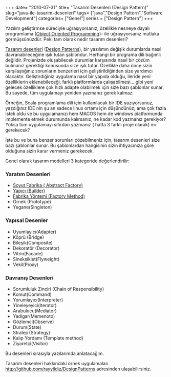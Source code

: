 +++
date= "2010-07-31"
title= "Tasarım Desenleri (Design Pattern)"
slug="java-ile-tasarim-desenleri"
tags= ["java","Design Pattern","Software Development"]
categories= ["Genel"]
series = ["Design Pattern"]
+++



Yazılım geliştirmse süreciyle uğraşıyorsanız, özellikle nesneye dayalı programlama ([Object Oriented Programming](http://en.wikipedia.org/wiki/Object-oriented))- ile uğraşıyorsanız mutlaka görmüşsünüzdür. Peki tam olarak nedir tasarım desenleri?

[Tasarım desenleri](http://tr.wikipedia.org/wiki/Tasar%C4%B1m_%C3%B6r%C3%BCnt%C3%BCleri) ([Design Patterns](http://en.wikipedia.org/wiki/Design_pattern_%28computer_science%29)), bir yazılımın değişik durumlarda nasıl davranabileceğine ışık tutan şablondur. Herhangi bir programa dili bağımlı değildir. Projenizde oluşabilecek durumlar karşısında nasıl bir çözüm bulmanız gerektiği konusunda size ışık tutar. Özellikle daha önce sizin karşılaştığınız sorunların benzerleri için geliştirildiğinden size yardımcı olacaktır. Geliştirdiğiniz uygulama nasıl bir yapıda olduğu, ileride yeni özelliklerin eklenebileceği, farklı platformlarda çalışabilmesi… gibi yeni gelecek özelliklere çok hızlı adapte olabilmek için size bazı şablonlar sunar. Bu sayede, tüm uygulamayı yeniden yazmanız gerek kalmaz.

Örneğin, Scala programlama dili için kullanılacak bir IDE yazıyorsunuz, yazdığınız IDE nin şu an sadece linux ortamı için düşündünüz; ama çok fazla istek oldu ve bu uygulamanızı hem MACOS hem de windows platformunda implemente etmek durumunda kalırsanız, ne kadar kod yazmanız gerekiyor? Yoksa tüm uygulamayı sıfırdan yazmanız ( hatta 3 farklı proje olarak) mı gerekecek?

İşte bu ve buna benzer sorunları çözebilmeniz için, tasarım desenleri size bazı şablonlar sunar. Bu şablonlardan hangisinin sizin ihtiyacınıza göre olduğuna sizin karar vermeniz gerekecek.

Genel olarak tasarım modelleri 3 kategoride değerlendirilir:

### Yaratım Desenleri

* [Soyut Fabrika ( Abstract Factory)](/tr/posts/java-ile-tasarim-desenleri-soyut-tasarim-deseni)
* [Yapıcı (Builder)](/tr/posts/java-ile-tasarim-desenleri-yapici-tasarim-deseni)
* [Fabrika Yöntemi (Factory Method)](/tr/posts/java-ile-tasarim-desenleri-fabrika-yontemi)
* Örnek (Prototype)
* Yegane(Singleton)

### Yapısal Desenler

* Uyumlayıcı(Adapter)
* Köprü (Bridge)
* Bileşik(Composite)
* Dekoratör (Decorator)
* Vitrin(Facade)
* Sineksiklet(Flyweight)
* Vekil(Proxy)

### Davranış Desenleri

* Sorumluluk Zinciri (Chain of Responsibility)
* Komut(Command)
* Yorumlayıcı(Interpreter)
* Yineleyeyici(Iterator)
* Arabulucu(Mediator)
* Yadigar(Memenoto)
* Gözlemci(Observe)
* Durum(State)
* Strateji (Strategy)
* Kalıp Yordamı (Template method)
* Ziyaretçi(Visitor)

Bu desenleri sırasıyla yazılarımda anlatacağım.

Tasarım desenleri hakkındaki örnek uygulamaları <http://github.com/rayyildiz/DesignPatterns> adresinden ulaşabilirsiniz.